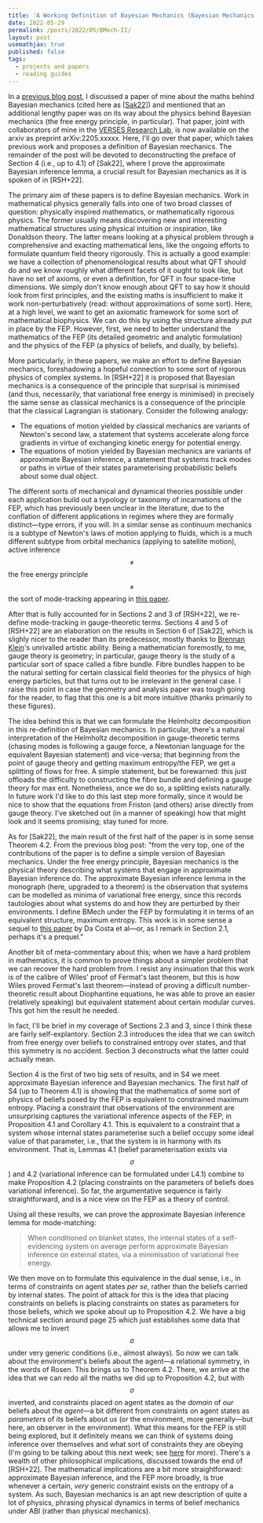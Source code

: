 ```yaml
---
title: 'A Working Definition of Bayesian Mechanics (Bayesian Mechanics II)'
date: 2022-05-29
permalink: /posts/2022/05/BMech-II/
layout: post
usemathjax: true
published: false
tags:
  - projects and papers
  - reading guides
---
```


In a [previous blog post](https://darsakthi.github.io/posts/2022/04/BMech-I/), I discussed a paper of mine about the maths behind Bayesian mechanics (cited here as [[Sak22]](https://arxiv.org/abs/2204.11900)) and mentioned that an additional lengthy paper was on its way about the physics behind Bayesian mechanics (the free energy principle, in particular). That paper, joint with collaborators of mine in the [VERSES Research Lab](https://darsakthi.github.io/verses-lab/), is now available on the arxiv as preprint arXiv:2205.xxxxx. Here, I'll go over that paper, which takes previous work and proposes a definition of Bayesian mechanics. The remainder of the post will be devoted to deconstructing the preface of Section 4 (i.e., up to 4.1) of [Sak22], where I prove the approximate Bayesian inference lemma, a crucial result for Bayesian mechanics as it is spoken of in [RSH+22].

The primary aim of these papers is to define Bayesian mechanics. Work in mathematical physics generally falls into one of two broad classes of question: physically inspired mathematics, or mathematically rigorous physics. The former usually means discovering new and interesting mathematical structures using physical intuition or inspiration, like Donaldson theory. The latter means looking at a physical problem through a comprehensive and exacting mathematical lens, like the ongoing efforts to formulate quantum field theory rigorously. This is actually a good example: we have a collection of phenomenological results about what QFT should do and we know roughly what different facets of it ought to look like, but have no set of axioms, or even a definition, for QFT in four space-time dimensions. We simply don't know enough about QFT to say how it should look from first principles, and the existing maths is insufficient to make it work non-perturbatively (read: without approximations of some sort). Here, at a high level, we want to get an axiomatic framework for some sort of mathematical biophysics. We can do this by using the structure already put in place by the FEP. However, first, we need to better understand the mathematics of the FEP (its detailed geometric and analytic formulation) and the physics of the FEP (a physics of beliefs, and dually, by beliefs).

More particularly, in these papers, we make an effort to define Bayesian mechanics, foreshadowing a hopeful connection to some sort of rigorous physics of complex systems. In [RSH+22] it is proposed that Bayesian mechanics is a consequence of the principle that surprisal is minimised (and thus, necessarily, that variational free energy is minimised) in precisely the same sense as classical mechanics is a consequence of the principle that the classical Lagrangian is stationary. Consider the following analogy:

- The equations of motion yielded by classical mechanics are variants of Newton's second law, a statement that systems accelerate along force gradients in virtue of exchanging kinetic energy for potential energy. 
- The equations of motion yielded by Bayesian mechanics are variants of approximate Bayesian inference, a statement that systems track modes or paths in virtue of their states parameterising probabilistic beliefs about some dual object. 

The different sorts of mechanical and dynamical theories possible under each application build out a typology or taxonomy of incarnations of the FEP, which has previously been unclear in the literature, due to the conflation of different applications in regimes where they are formally distinct—type errors, if you will. In a similar sense as continuum mechanics is a subtype of Newton's laws of motion applying to fluids, which is a much different subtype from orbital mechanics (applying to satellite motion), active inference $$\neq$$ the free energy principle $$\neq$$ the sort of mode-tracking appearing in [this paper](https://royalsocietypublishing.org/doi/full/10.1098/rsta.2019.0159). 

After that is fully accounted for in Sections 2 and 3 of [RSH+22], we re-define mode-tracking in gauge-theoretic terms. Sections 4 and 5 of [RSH+22] are an elaboration on the results in Section 6 of [Sak22], which is slighly nicer to the reader than its predecessor, mostly thanks to [Brennan Klein](https://www.jkbrennan.com)'s unrivalled artistic ability. Being a mathematician foremostly, to me, gauge theory is geometry; in particular, gauge theory is the study of a particular sort of space called a fibre bundle. Fibre bundles happen to be the natural setting for certain classical field theories for the physics of high energy particles, but that turns out to be irrelevant in the general case. I raise this point in case the geometry and analysis paper was tough going for the reader, to flag that this one is a bit more intuitive (thanks primarily to these figures). 

The idea behind this is that we can formulate the Helmholtz decomposition in this re-definition of Bayesian mechanics. In particular, there's a natural interpretation of the Helmholtz decomposition in gauge-theoretic terms (chasing modes is following a gauge force, a Newtonian language for the equivalent Bayesian statement) and vice-versa; that beginning from the point of gauge theory and getting maximum entropy/the FEP, we get a splitting of flows for free. A simple statement, but be forewarned: this just offloads the difficulty to constructing the fibre bundle and defining a gauge theory for max ent. Nonetheless, once we do so, a splitting exists naturally. In future work I'd like to do this last step more formally, since it would be nice to show that the equations from Friston (and others) arise directly from gauge theory. I've sketched out (in a manner of speaking) how that might look and it seems promising; stay tuned for more.

As for [Sak22], the main result of the first half of the paper is in some sense Theorem 4.2. From the previous blog post: "from the very top, one of the contributions of the paper is to define a simple version of Bayesian mechanics. Under the free energy principle, Bayesian mechanics is the physical theory describing what systems that engage in approximate Bayesian inference do. The approximate Bayesian inference lemma in the monograph (here, upgraded to a theorem) is the observation that systems can be modelled as minima of variational free energy, since this records tautologies about what systems do and how they are perturbed by their environments. I define BMech under the FEP by formulating it in terms of an equivalent structure, maximum entropy. This work is in some sense a sequel to [this paper](https://arxiv.org/abs/2106.13830) by Da Costa et al—or, as I remark in Section 2.1, perhaps it's a prequel."

Another bit of meta-commentary about this; when we have a hard problem in mathematics, it is common to prove things about a simpler problem that we can recover the hard problem from. I resist any insinuation that this work is of the calibre of Wiles' proof of Fermat's last theorem, but this is how Wiles proved Fermat's last theorem—instead of proving a difficult number-theoretic result about Diophantine equations, he was able to prove an easier (relatively speaking) but equivalent statement about certain modular curves. This got him the result he needed.

In fact, I'll be brief in my coverage of Sections 2.3 and 3, since I think these are fairly self-explantory. Section 2.3 introduces the idea that we can switch from free energy over beliefs to constrained entropy over states, and that this symmetry is no accident. Section 3 deconstructs what the latter could actually mean. 

Section 4 is the first of two big sets of results, and in S4 we meet approximate Bayesian inference and Bayesian mechanics. The first half of S4 (up to Theorem 4.1) is showing that the mathematics of some sort of physics of beliefs posed by the FEP is equivalent to constrained maximum entropy. Placing a constraint that observations of the environment are unsurprising captures the variational inference aspects of the FEP, in Proposition 4.1 and Corollary 4.1. This is equivalent to a constraint that a system whose internal states parameterise such a belief occupy some ideal value of that parameter, i.e., that the system is in harmony with its environment. That is, Lemmas 4.1 (belief parameterisation exists via $$\sigma$$) and 4.2 (variational inference can be formulated under L4.1) combine to make Proposition 4.2 (placing constraints on the parameters of beliefs does variational inference). So far, the argumentative sequence is fairly straightforward, and is a nice view on the FEP as a theory of control. 

Using all these results, we can prove the approximate Bayesian inference lemma for mode-matching: 

> When conditioned on blanket states, the internal states of a self-evidencing system on average perform approximate Bayesian inference on external states, via a minimisation of variational free energy.

We then move on to formulate this equivalence in the dual sense, i.e., in terms of constraints on agent states _per se_, rather than the beliefs carried by internal states. The point of attack for this is the idea that placing constraints on beliefs is placing constraints on states as parameters for those beliefs, which we spoke about up to Proposition 4.2. We have a big technical section around page 25 which just establishes some data that allows me to invert $$\sigma$$ under very generic conditions (i.e., almost always). So now we can talk about the environment's beliefs about the agent—a relational symmetry, in the words of Rosen. This brings us to Theorem 4.2. There, we arrive at the idea that we can redo all the maths we did up to Proposition 4.2, but with $$\sigma$$ inverted, and constraints placed on agent states as the _domain_ of _our_ beliefs about the _agent_—a bit different from constraints on agent states as _parameters_ of _its_ beliefs about _us_ (or the environment, more generally—but here, an observer in the environment). What this means for the FEP is still being explored, but it definitely means we can think of systems doing inference over themselves and what sort of constraints they are obeying (I'm going to be talking about this next week; see [here](https://darsakthi.github.io/talks/levin-lab-0) for more). There's a wealth of other philosophical implications, discussed towards the end of [RSH+22]. The mathematical implications are a bit more straightforward: approximate Bayesian inference, and the FEP more broadly, is true whenever a certain, _very_ generic constraint exists on the entropy of a system. As such, Bayesian mechanics is an apt new description of quite a lot of physics, phrasing physical dynamics in terms of belief mechanics under ABI (rather than physical mechanics). 
